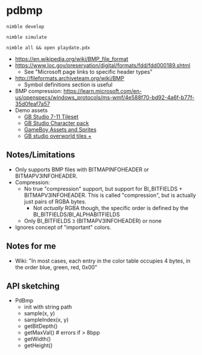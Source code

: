 # pdbmp

```
nimble develop

nimble simulate

nimble all && open playdate.pdx
```

* https://en.wikipedia.org/wiki/BMP_file_format
* https://www.loc.gov/preservation/digital/formats/fdd/fdd000189.shtml
	* See "Microsoft page links to specific header types"
* http://fileformats.archiveteam.org/wiki/BMP
	* Symbol definitions section is useful
* BMP compression: https://learn.microsoft.com/en-us/openspecs/windows_protocols/ms-wmf/4e588f70-bd92-4a6f-b77f-35d0feaf7a57
* Demo assets
	* [GB Studio 7-11 Tileset](https://reakain.itch.io/gb-studio-7-11-tileset)
	* [GB Studio Character pack](https://the-pixel-nook.itch.io/gb-studio-character-pack)
	* [GameBoy Assets and Sprites](https://materialfuture.itch.io/gameboy-assets)
	* [GB studio overworld tiles +](https://the-pixel-nook.itch.io/gb-studio-overworld-tiles-plus)

## Notes/Limitations

* Only supports BMP files with BITMAPINFOHEADER or BITMAPV3INFOHEADER.
* Compression:
	* No true "compression" support, but support for BI_BITFIELDS + BITMAPV3INFOHEADER. This is called "compression", but is actually just pairs of RGBA bytes.
		* Not _actually_ RGBA though, the specific order is defined by the BI_BITFIELDS/BI_ALPHABITFIELDS
	* Only BI_BITFIELDS `3` (BITMAPV3INFOHEADER) or none
* Ignores concept of "important" colors.

## Notes for me

* Wiki: "In most cases, each entry in the color table occupies 4 bytes, in the order blue, green, red, 0x00"

## API sketching

* PdBmp
	* init with string path
	* sample(x, y)
	* sampleIndex(x, y)
	* getBitDepth()
	* getMaxVal() # errors if > 8bpp
	* getWidth()
	* getHeight()
